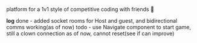 platform for a 1v1 style of competitive coding with friends 🦾


**log**
done - added socket rooms for Host and guest, and bidirectional comms working(as of now)
todo - use Navigate component to start game, still a clown connection as of now, cannot reset(see if can improve) 
